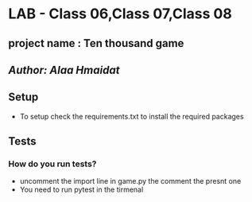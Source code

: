 # LAB - Class 06,Class 07,Class 08
## project name : Ten thousand game
## *Author: Alaa Hmaidat*
## Setup

* To setup check the requirements.txt to install the required packages

## Tests
### How do you run tests?
* uncomment the import line in game.py the comment the presnt one
* You need to run pytest in the tirmenal